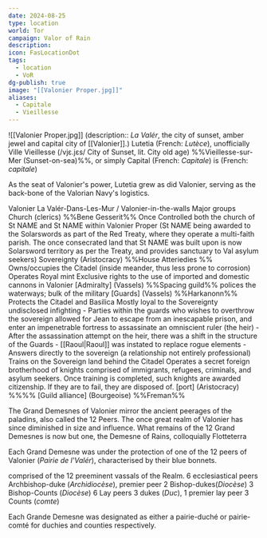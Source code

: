 ```yaml
---
date: 2024-08-25
type: location
world: Tor
campaign: Valor of Rain
description:
icon: FasLocationDot
tags:
  - location
  - VoR
dg-publish: true
image: "[[Valonier Proper.jpg]]"
aliases:
  - Capitale
  - Vieillesse
---
```

![[Valonier Proper.jpg]]
(description:: _La Valér_, the city of sunset, amber jewel and capital city of [[Valonier]].) Lutetia (French: _Lutèce_), unofficially Ville Vieillesse (/vjɛ.jɛs/ City of Sunset, lit. City old age) %%Vieillesse-sur-Mer (Sunset-on-sea)%%, or simply Capital (French: *Capitale*) is (French: *capitale*)

As the seat of Valonier's power, Lutetia grew as did Valonier, serving as the back-bone of the Valorian Navy's logistics.

Valonier
La Valér-Dans-Les-Mur / Valonier-in-the-walls
	Major groups
		Church (clerics) %%Bene Gesserit%%
			Once Controlled both the church of St NAME and St NAME within Valonier Proper (St NAME being awarded to the Solarswords as part of the Red Treaty, where they operate a multi-faith parish.  The once consecrated land that St NAME was built upon is now Solarsword territory  as per the Treaty, and provides sanctuary to Val asylum seekers)
		Sovereignty  (Aristocracy) %%House Atteriedies %%
			Owns/occupies the Citadel (inside meander, thus less prone to corrosion)
			Operates Royal mint
			Exclusive rights to the use of imported and domestic cannons in Valonier 
		\[Admiralty] (Vassels) %%Spacing guild%%
			polices the waterways; bulk of the military
		\[Guards] (Vassels) %%Harkanonn%%
			Protects the Citadel and Basilica 
			Mostly loyal to the Sovereignty
				undisclosed infighting
					- Parties within the guards who wishes to overthrow the sovereign allowed for Jean to escape from an inescapable prison, and enter an impenetrable fortress to assassinate an omniscient ruler (the heir)
					- After the assassination attempt on the heir, there was a shift in the structure of the Guards 
						- [[Raoul|Raoul]] was instated to replace rogue elements
							- Answers directly to the sovereign (a relationship not entirely professional)
			Trains on the Sovereign land behind the Citadel
			Operates a secret foreign brotherhood of knights comprised of immigrants, refugees, criminals, and asylum seekers.  Once training is completed, such knights are awarded citizenship.  If they are to fail, they are disposed of.
		\[port] (Aristocracy) %%%%
		\[Guild alliance] (Bourgeoise) %%Freman%%


The Grand Demesnes of Valonier mirror the ancient peerages of the paladins, also called the 12 Peers.  The once great realm of Valonier has since diminished in size and influence.  What remains of the 12 Grand Demesnes is now but one, the Demesne of Rains, colloquially Flotteterra

Each Grand Demesne was under the protection of one of the 12 peers of Valonier (_Pairie de l'Valér_), characterised by their blue bonnets.

comprised of the 12 preeminent vassals of the Realm.
	6 ecclesiastical peers
		Archbishop-duke (_Archidiocèse_), premier peer
		2 Bishop-dukes(_Diocèse_)
		3 Bishop-Counts (_Diocèse_)
	6 Lay peers
		3 dukes (_Duc_), 1 premier lay peer
		3 Counts (_comte_)

Each Grande Demesne was designated as either a pairie-duché or pairie-comté for duchies and counties respectively.

